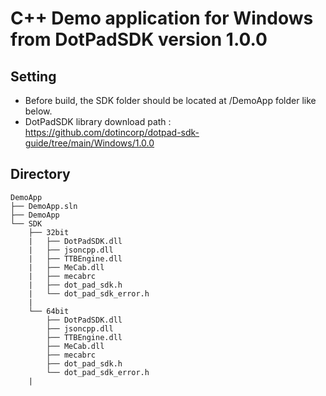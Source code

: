 # C++ Demo application for Windows from DotPadSDK version 1.0.0

## Setting
- Before build, the SDK folder should be located at /DemoApp folder like below.
- DotPadSDK library download path : https://github.com/dotincorp/dotpad-sdk-guide/tree/main/Windows/1.0.0

## Directory
```
DemoApp
├── DemoApp.sln
├── DemoApp
└── SDK
    ├── 32bit
    |   ├── DotPadSDK.dll
    |   ├── jsoncpp.dll
    |   ├── TTBEngine.dll
    |   ├── MeCab.dll
    |   ├── mecabrc
    |   ├── dot_pad_sdk.h
    |   └── dot_pad_sdk_error.h
    |
    └── 64bit
        ├── DotPadSDK.dll
        ├── jsoncpp.dll
        ├── TTBEngine.dll
        ├── MeCab.dll
        ├── mecabrc
        ├── dot_pad_sdk.h
        └── dot_pad_sdk_error.h
    |   
```
